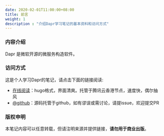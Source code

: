 ```yaml
---
date: 2020-02-01T11:00:00+08:00
title: 前言
weight: 1
description : "介绍Dapr学习笔记的基本资料和访问方式"
---
```


### 内容介绍

Dapr 是微软开源的微服务构造软件。

### 访问方式

这是个人学习Dapr的笔记，请点击下面的链接阅读:

- [在线阅读](https://skyao.io/learning-dapr/)：hugo格式，界面清爽。托管于腾讯云香港节点，速度快，偶尔抽风
- [@github](https://github.com/skyao/learning-dapr/)：源码托管于github，如有谬误或需讨论，请提issue，欢迎提交PR

### 版权申明

本笔记内容可以任意转载，但请注明来源并提供链接，**请勿用于商业出版**。



